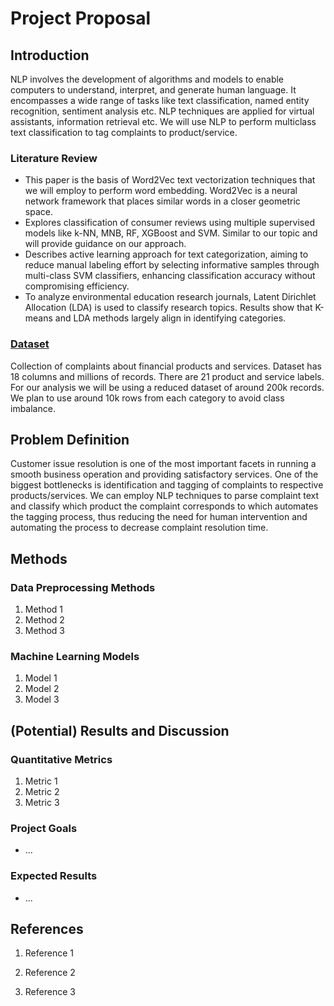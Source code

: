 # Project Proposal

## Introduction
NLP involves the development of algorithms and models to enable computers to understand, interpret, and generate human language. It encompasses a wide range of tasks like text classification, named entity recognition, sentiment analysis etc. NLP techniques are applied for virtual assistants, information retrieval etc. We will use NLP to perform multiclass text classification to tag complaints to product/service.
### Literature Review
- This paper is the basis of Word2Vec text vectorization techniques that we will employ to perform word embedding. Word2Vec is a neural network framework that places similar words in a closer geometric space.
- Explores classification of consumer reviews using multiple supervised models like k-NN, MNB, RF, XGBoost and SVM. Similar to our topic and will provide guidance on our approach.
- Describes active learning approach for text categorization, aiming to reduce manual labeling effort by selecting informative samples through multi-class SVM classifiers, enhancing classification accuracy without compromising efficiency.
- To analyze environmental education research journals, Latent Dirichlet Allocation (LDA) is used to classify research topics. Results show that K-means and LDA methods largely align in identifying categories.

### [Dataset](https://catalog.data.gov/dataset/consumer-complaint-database)
Collection of complaints about financial products and services. Dataset has 18 columns and millions of records. There are 21 product and service labels. For our analysis we will be using a reduced dataset of around 200k records. We plan to use around 10k rows from each category to avoid class imbalance.

## Problem Definition

Customer issue resolution is one of the most important facets in running a smooth business operation and providing satisfactory services.  One of the biggest bottlenecks is identification and tagging of complaints to respective products/services. We can employ NLP techniques to parse complaint text and classify which product the complaint corresponds to which automates the tagging process, thus reducing the need for human intervention and automating the process to decrease complaint resolution time.

## Methods

### Data Preprocessing Methods
1. Method 1
2. Method 2
3. Method 3

### Machine Learning Models
1. Model 1
2. Model 2
3. Model 3

## (Potential) Results and Discussion

### Quantitative Metrics
1. Metric 1
2. Metric 2
3. Metric 3

### Project Goals
- ...

### Expected Results
- ...

## References

1. Reference 1
   
2. Reference 2

3. Reference 3
